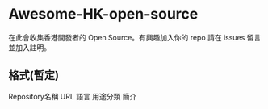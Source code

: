 # Awesome-HK-open-source
在此會收集香港開發者的 Open Source。有興趣加入你的 repo 請在 issues 留言並加入註明。


## 格式(暫定)
Repository名稱
URL
語言
用途分類
簡介
